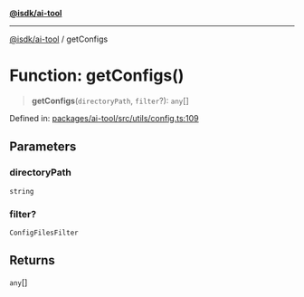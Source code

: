 [**@isdk/ai-tool**](../README.md)

***

[@isdk/ai-tool](../globals.md) / getConfigs

# Function: getConfigs()

> **getConfigs**(`directoryPath`, `filter`?): `any`[]

Defined in: [packages/ai-tool/src/utils/config.ts:109](https://github.com/isdk/ai-tool.js/blob/760349925bceb5de6b4188926a13bfb3f0ce4ced/src/utils/config.ts#L109)

## Parameters

### directoryPath

`string`

### filter?

`ConfigFilesFilter`

## Returns

`any`[]
